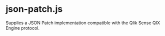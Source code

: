 # json-patch.js
Supplies a JSON Patch implementation compatible with the Qlik Sense QIX Engine protocol.
